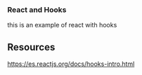 ### React and Hooks

this is an example of react with hooks

## Resources

https://es.reactjs.org/docs/hooks-intro.html